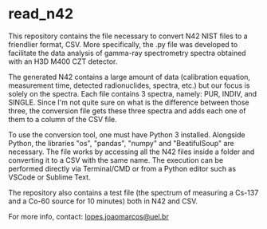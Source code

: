 # read_n42

This repository contains the file necessary to convert N42 NIST files to a friendlier format, CSV. More specifically, the .py file was developed to facilitate the data analysis of gamma-ray spectrometry spectra obtained with an H3D M400 CZT detector. 

The generated N42 contains a large amount of data (calibration equation, measurement time, detected radionuclides, spectra, etc.) but our focus is solely on the spectra. Each file contains 3 spectra, namely: PUR, INDIV, and SINGLE. Since I'm not quite sure on what is the difference between those three, the conversion file gets these three spectra and adds each one of them to a column of the CSV file.

To use the conversion tool, one must have Python 3 installed. Alongside Python, the libraries "os", "pandas", "numpy" and "BeatifulSoup" are necessary. The file works by accessing all the N42 files inside a folder and converting it to a CSV with the same name. The execution can be performed directly via Terminal/CMD or from a Python editor such as VSCode or Sublime Text.

The repository also contains a test file (the spectrum of measuring a Cs-137 and a Co-60 source for 10 minutes) both in N42 and CSV.

For more info, contact: lopes.joaomarcos@uel.br
